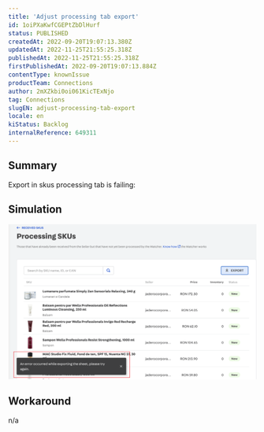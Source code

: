 ```yaml
---
title: 'Adjust processing tab export'
id: 1oiPXaKwfCGEPtZbDlHurf
status: PUBLISHED
createdAt: 2022-09-20T19:07:13.380Z
updatedAt: 2022-11-25T21:55:25.318Z
publishedAt: 2022-11-25T21:55:25.318Z
firstPublishedAt: 2022-09-20T19:07:13.884Z
contentType: knownIssue
productTeam: Connections
author: 2mXZkbi0oi061KicTExNjo
tag: Connections
slugEN: adjust-processing-tab-export
locale: en
kiStatus: Backlog
internalReference: 649311
---
```


## Summary


Export in skus processing tab is failing:



## Simulation



 ![](https://raw.githubusercontent.com/vtexdocs/help-center-content/refs/heads/main/docs/en/known-issues/Connections/adjust-processing-tab-export_1.png)



## Workaround


n/a

